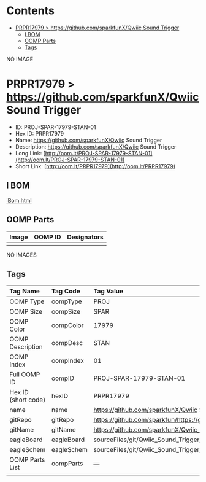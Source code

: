 



Contents
========

* [PRPR17979 > https://github.com/sparkfunX/Qwiic Sound Trigger](#prpr17979--httpsgithubcomsparkfunxqwiic-sound-trigger)
	* [I BOM](#i-bom)
	* [OOMP Parts](#oomp-parts)
	* [Tags](#tags)
  
NO IMAGE  
# PRPR17979 > https://github.com/sparkfunX/Qwiic Sound Trigger

- ID: PROJ-SPAR-17979-STAN-01
- Hex ID: PRPR17979
- Name: https://github.com/sparkfunX/Qwiic Sound Trigger
- Description: https://github.com/sparkfunX/Qwiic Sound Trigger
- Long Link: [http://oom.lt/PROJ-SPAR-17979-STAN-01](http://oom.lt/PROJ-SPAR-17979-STAN-01)
- Short Link: [http://oom.lt/PRPR17979](http://oom.lt/PRPR17979)

## I BOM
  
[iBom.html](https://htmlpreview.github.io/?https://github.com/oomlout/oomlout_OOMP_projects_V2/blob/main/PROJ/SPAR/17979/STAN/01/ibom.html)
## OOMP Parts
  

|Image|OOMP ID|Designators|
| :--- | :--- | :--- |
||||
  
NO IMAGES  
## Tags
  

|Tag Name|Tag Code|Tag Value|
| :--- | :--- | :--- |
|OOMP Type|oompType|PROJ|
|OOMP Size|oompSize|SPAR|
|OOMP Color|oompColor|17979|
|OOMP Description|oompDesc|STAN|
|OOMP Index|oompIndex|01|
|Full OOMP ID|oompID|PROJ-SPAR-17979-STAN-01|
|Hex ID (short code)|hexID|PRPR17979|
|name|name|https://github.com/sparkfunX/Qwiic Sound Trigger|
|gitRepo|gitRepo|https://github.com/sparkfun/https://github.com/sparkfunX/Qwiic_Sound_Trigger|
|gitName|gitName|https://github.com/sparkfunX/Qwiic_Sound_Trigger|
|eagleBoard|eagleBoard|sourceFiles/git/Qwiic_Sound_Trigger/Hardware/Qwiic Sound Trigger.brd|
|eagleSchem|eagleSchem|sourceFiles/git/Qwiic_Sound_Trigger/Hardware/Qwiic Sound Trigger.sch|
|OOMP Parts List|oompParts|<table><tr><td></td></tr></table>|
||||
